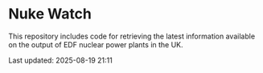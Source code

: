 # Nuke Watch

This repository includes code for retrieving the latest information available on the output of EDF nuclear power plants in the UK.

Last updated: 2025-08-19 21:11
